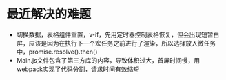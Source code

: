# 最近解决的难题
- 切换数据，表格组件重置，v-if，先用定时器控制表格恢复，但会出现短暂白屏，应该是因为在执行下一个宏任务之前进行了渲染，所以选择放入微任务中，promise.resolve().then()
- Main.js文件包含了第三方库的内容，导致体积过大，首屏时间慢，用webpack实现了代码分割，请求时间有效缩短
